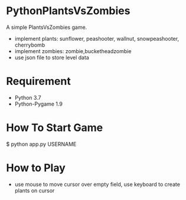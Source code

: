 # PythonPlantsVsZombies
  A simple PlantsVsZombies game. <br>
* implement plants: sunflower, peashooter, wallnut, snowpeashooter, cherrybomb 
* implement zombies: zombie,bucketheadzombie
* use json file to store level data


# Requirement
* Python 3.7 
* Python-Pygame 1.9

# How To Start Game
$ python app.py USERNAME

# How to Play
* use mouse to move cursor over empty field, use keyboard to create plants on cursor

